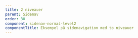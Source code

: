 ```yaml
---
title: 2 niveauer
parent: Sidenav
order: 30
component: sidenav-normal-level2
componentTitle: Eksempel på sidenavigation med to niveauer
---
```

